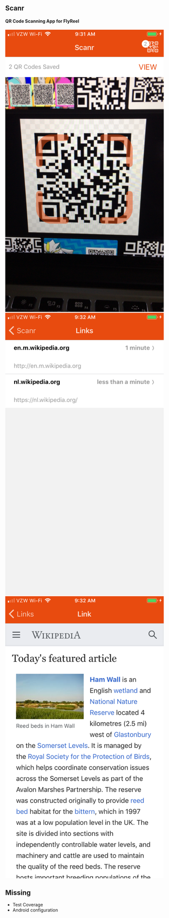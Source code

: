 ## Scanr
#### QR Code Scanning App for FlyReel

![image](src/assets/Scanr.png)
![image](src/assets/Links.png)
![image](src/assets/Link.png)


## Missing
* Test Coverage
* Android configuration
